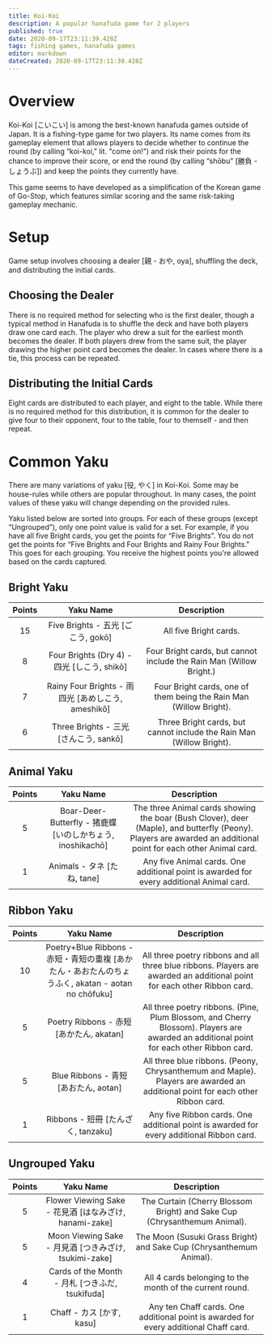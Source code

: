 ```yaml
---
title: Koi-Koi
description: A popular hanafuda game for 2 players
published: true
date: 2020-09-17T23:11:39.428Z
tags: fishing games, hanafuda games
editor: markdown
dateCreated: 2020-09-17T23:11:39.428Z
---
```


# Overview
Koi-Koi [こいこい] is among the best-known hanafuda games outside of Japan. It is a fishing-type game for two players. Its name comes from its gameplay element that allows players to decide whether to continue the round (by calling “koi-koi,” lit. "come on!") and risk their points for the chance to improve their score, or end the round (by calling “shōbu” [勝負 - しょうぶ]) and keep the points they currently have.

This game seems to have developed as a simplification of the Korean game of Go-Stop, which features similar scoring and the same risk-taking gameplay mechanic.
# Setup
Game setup involves choosing a dealer [親 - おや, oya], shuffling the deck, and distributing the initial cards.
## Choosing the Dealer
There is no required method for selecting who is the first dealer, though a typical method in Hanafuda is to shuffle the deck and have both players draw one card each. The player who drew a suit for the earliest month becomes the dealer. If both players drew from the same suit, the player drawing the higher point card becomes the dealer. In cases where there is a tie, this process can be repeated.
## Distributing the Initial Cards
Eight cards are distributed to each player, and eight to the table. While there is no required method for this distribution, it is common for the dealer to give four to their opponent, four to the table, four to themself - and then repeat.
# Common Yaku
There are many variations of yaku [役, やく] in Koi-Koi.  Some may be house-rules while others are popular throughout.  In many cases, the point values of these yaku will change depending on the provided rules.

Yaku listed below are sorted into groups.  For each of these groups (except “Ungrouped”), only one point value is valid for a set.  For example, if you have all five Bright cards, you get the points for “Five Brights”.  You do not get the points for “Five Brights and Four Brights and Rainy Four Brights." This goes for each grouping. You receive the highest points you're allowed based on the cards captured.
## Bright Yaku
|Points|Yaku Name|Description|
|:---:|:---:|:---:|
|15|Five Brights - 五光 [ごこう, gokō]|All five Bright cards.|
|8|Four Brights (Dry 4) - 四光 [しこう, shikō]|Four Bright cards, but cannot include the Rain Man (Willow Bright.)|
|7|Rainy Four Brights - 雨四光 [あめしこう, ameshikō]|Four Bright cards, one of them being the Rain Man (Willow Bright).|
|6|Three Brights - 三光 [さんこう, sankō]| 	Three Bright cards, but cannot include the Rain Man (Willow Bright).|
## Animal Yaku
|Points|Yaku Name|Description|
|:---:|:---:|:---:|
|5|Boar-Deer-Butterfly - 猪鹿蝶 [いのしかちょう, inoshikachō]|The three Animal cards showing the boar (Bush Clover), deer (Maple), and butterfly (Peony). Players are awarded an additional point for each other Animal card.|
|1|Animals - タネ [たね, tane]|Any five Animal cards. One additional point is awarded for every additional Animal card.|
## Ribbon Yaku
|Points|Yaku Name|Description|
|:---:|:---:|:---:|
|10|Poetry+Blue Ribbons - 赤短・青短の重複 [あかたん・あおたんのちょうふく, akatan - aotan no chōfuku]|All three poetry ribbons and all three blue ribbons. Players are awarded an additional point for each other Ribbon card.|
|5|Poetry Ribbons - 赤短 [あかたん, akatan]|All three poetry ribbons. (Pine, Plum Blossom, and Cherry Blossom). Players are awarded an additional point for each other Ribbon card.|
|5|Blue Ribbons - 青短 [あおたん, aotan]|All three blue ribbons. (Peony, Chrysanthemum and Maple). Players are awarded an additional point for each other Ribbon card.|
|1|Ribbons - 短冊 [たんざく, tanzaku]|Any five Ribbon cards. One additional point is awarded for every additional Ribbon card.|
## Ungrouped Yaku
|Points|Yaku Name|Description|
|:---:|:---:|:---:|
|5|Flower Viewing Sake - 花見酒 [はなみざけ, hanami-zake]|The Curtain (Cherry Blossom Bright) and Sake Cup (Chrysanthemum Animal).|
|5|Moon Viewing Sake - 月見酒 [つきみざけ, tsukimi-zake]|The Moon (Susuki Grass Bright) and Sake Cup (Chrysanthemum Animal).|
|4|Cards of the Month - 月札 [つきふだ, tsukifuda]|All 4 cards belonging to the month of the current round.|
|1|Chaff - カス [かす, kasu]|Any ten Chaff cards. One additional point is awarded for every additional Chaff card.
